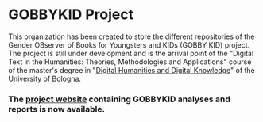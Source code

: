 # GOBBYKID Project

This organization has been created to store the different repositories of the Gender OBserver of Books for Youngsters and KIDs (GOBBY KID) project.
The project is still under development and is the arrival point of the "Digital Text in the Humanities: Theories, Methodologies and Applications" course of the master's degree in "[Digital Humanities and Digital Knowledge](https://corsi.unibo.it/2cycle/DigitalHumanitiesKnowledge)" of the University of Bologna.

### The [project website](https://the-gobbykid-project.gitbook.io/gobbykid-project/) containing GOBBYKID analyses and reports is now available.
